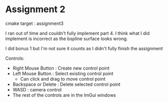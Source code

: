 # Assignment 2
cmake target : assignment3

I ran out of time and couldn't fully implement part 4. I think what I did
implement is incorrect as the bspline surface looks wrong.

I did bonus 1 but I'm not sure it counts as I didn't fully finish the assignment

Controls:
  * Right Mouse Button : Create new control point
  * Left Mouse Button : Select existing control point
    * Can click and drag to move control point
  * Backspace or Delete : Delete selected control point
  * WASD : camera control
  * The rest of the controls are in the ImGui windows